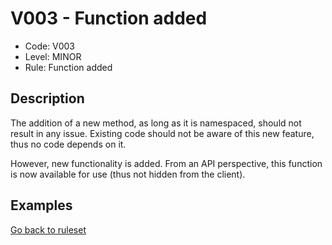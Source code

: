 # V003 - Function added

* Code: V003
* Level: MINOR
* Rule: Function added

## Description

The addition of a new method, as long as it is namespaced, should not result in any issue. Existing code should not be aware of this new feature, thus no code depends on it.

However, new functionality is added. From an API perspective, this function is now available for use (thus not hidden from the client).

## Examples

[Go back to ruleset](../README.md)